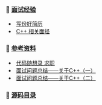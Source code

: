 ### :walking: [面试经验](https://github.com/HaihuaHaihua/TechStack/blob/master/CareerPlan/Interview/README.md)

* ​	[写份好简历](https://github.com/HaihuaHaihua/TechStack/blob/master/CareerPlan/Interview/写好简历.md)
* ​	[C++ 相关面经](https://github.com/HaihuaHaihua/TechStack/blob/master/CareerPlan/Interview/C++面经.md)

### :mag_right: [参考资料]()

* ​    [代码随想录 求职](https://programmercarl.com/%E5%89%8D%E5%BA%8F/%E7%A8%8B%E5%BA%8F%E5%91%98%E7%AE%80%E5%8E%86.html)
* ​    [面试问题总结——关于C++（一）](https://blog.csdn.net/qq_45445740/article/details/120461983)
* ​    [面试问题总结——关于C++（二）](https://blog.csdn.net/qq_45445740/article/details/120507448)

### :bookmark: [源码目录](https://github.com/HaihuaHaihua/TechStack/tree/master/CareerPlan/Interview)

